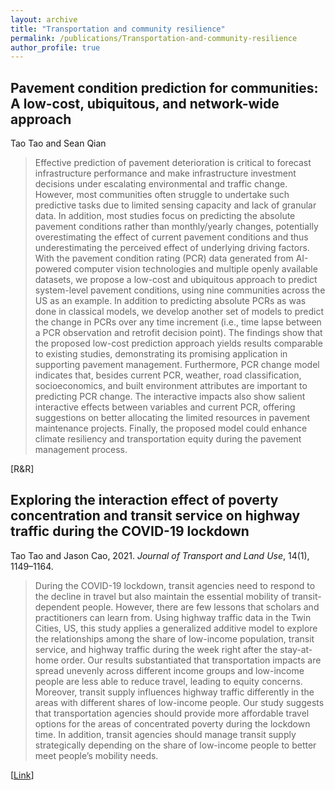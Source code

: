 ```yaml
---
layout: archive
title: "Transportation and community resilience"
permalink: /publications/Transportation-and-community-resilience
author_profile: true
---
```


## Pavement condition prediction for communities: A low-cost, ubiquitous, and network-wide approach

Tao Tao and Sean Qian

> Effective prediction of pavement deterioration is critical to forecast infrastructure performance and make infrastructure investment decisions under escalating environmental and traffic change.  However, most communities often struggle to undertake such predictive tasks due to limited sensing capacity and lack of granular data.  In addition, most studies focus on predicting the absolute pavement conditions rather than monthly/yearly changes, potentially overestimating the effect of current pavement conditions and thus underestimating the perceived effect of underlying driving factors.  With the pavement condition rating (PCR) data generated from AI-powered computer vision technologies and multiple openly available datasets, we propose a low-cost and ubiquitous approach to predict system-level pavement conditions, using nine communities across the US as an example.  In addition to predicting absolute PCRs as was done in classical models, we develop another set of models to predict the change in PCRs over any time increment (i.e., time lapse between a PCR observation and retrofit decision point).  The findings show that the proposed low-cost prediction approach yields results comparable to existing studies, demonstrating its promising application in supporting pavement management.  Furthermore, PCR change model indicates that, besides current PCR, weather, road classification, socioeconomics, and built environment attributes are important to predicting PCR change.  The interactive impacts also show salient interactive effects between variables and current PCR, offering suggestions on better allocating the limited resources in pavement maintenance projects.  Finally, the proposed model could enhance climate resiliency and transportation equity during the pavement management process.  

[R&R]

## Exploring the interaction effect of poverty concentration and transit service on highway traffic during the COVID-19 lockdown

Tao Tao and Jason Cao, 2021. *Journal of Transport and Land Use*, 14(1), 1149–1164.

> During the COVID-19 lockdown, transit agencies need to respond to the decline in travel but also maintain the essential mobility of transit-dependent people.  However, there are few lessons that scholars and practitioners can learn from.  Using highway traffic data in the Twin Cities, US, this study applies a generalized additive model to explore the relationships among the share of low-income population, transit service, and highway traffic during the week right after the stay-at-home order.  Our results substantiated that transportation impacts are spread unevenly across different income groups and low-income people are less able to reduce travel, leading to equity concerns.  Moreover, transit supply influences highway traffic differently in the areas with different shares of low-income people.  Our study suggests that transportation agencies should provide more affordable travel options for the areas of concentrated poverty during the lockdown time.  In addition, transit agencies should manage transit supply strategically depending on the share of low-income people to better meet people’s mobility needs. 

[[Link](https://doi.org/10.5198/jtlu.2021.1978)]